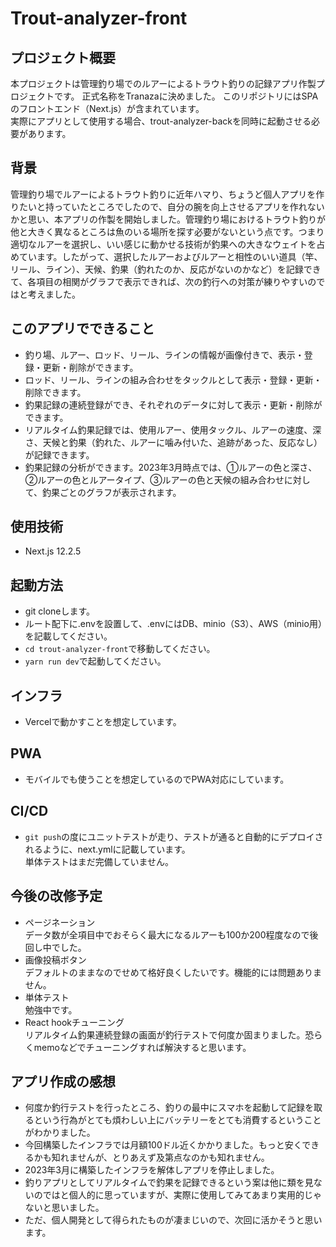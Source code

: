 # Trout-analyzer-front

## プロジェクト概要
本プロジェクトは管理釣り場でのルアーによるトラウト釣りの記録アプリ作製プロジェクトです。
正式名称をTranazaに決めました。
このリポジトリにはSPAのフロントエンド（Next.js）が含まれています。  
実際にアプリとして使用する場合、trout-analyzer-backを同時に起動させる必要があります。

## 背景
管理釣り場でルアーによるトラウト釣りに近年ハマり、ちょうど個人アプリを作りたいと持っていたところでしたので、自分の腕を向上させるアプリを作れないかと思い、本アプリの作製を開始しました。管理釣り場におけるトラウト釣りが他と大きく異なるところは魚のいる場所を探す必要がないという点です。つまり適切なルアーを選択し、いい感じに動かせる技術が釣果への大きなウェイトを占めています。したがって、選択したルアーおよびルアーと相性のいい道具（竿、リール、ライン）、天候、釣果（釣れたのか、反応がないのかなど）を記録できて、各項目の相関がグラフで表示できれば、次の釣行への対策が練りやすいのではと考えました。

## このアプリでできること
- 釣り場、ルアー、ロッド、リール、ラインの情報が画像付きで、表示・登録・更新・削除ができます。
- ロッド、リール、ラインの組み合わせをタックルとして表示・登録・更新・削除できます。
- 釣果記録の連続登録ができ、それぞれのデータに対して表示・更新・削除ができます。
- リアルタイム釣果記録では、使用ルアー、使用タックル、ルアーの速度、深さ、天候と釣果（釣れた、ルアーに噛み付いた、追跡があった、反応なし）が記録できます。
- 釣果記録の分析ができます。2023年3月時点では、①ルアーの色と深さ、②ルアーの色とルアータイプ、③ルアーの色と天候の組み合わせに対して、釣果ごとのグラフが表示されます。


## 使用技術
- Next.js 12.2.5

## 起動方法
- git cloneします。
- ルート配下に.envを設置して、.envにはDB、minio（S3）、AWS（minio用）を記載してください。
- ` cd trout-analyzer-front `で移動してください。
- `yarn run dev`で起動してください。

## インフラ
- Vercelで動かすことを想定しています。

## PWA
- モバイルでも使うことを想定しているのでPWA対応にしています。

## CI/CD
- ` git push `の度にユニットテストが走り、テストが通ると自動的にデプロイされるように、next.ymlに記載しています。  
単体テストはまだ完備していません。


## 今後の改修予定
- ページネーション  
データ数が全項目中でおそらく最大になるルアーも100か200程度なので後回し中でした。
- 画像投稿ボタン  
デフォルトのままなのでせめて格好良くしたいです。機能的には問題ありません。
- 単体テスト  
勉強中です。
- React hookチューニング  
リアルタイム釣果連続登録の画面が釣行テストで何度か固まりました。恐らくmemoなどでチューニングすれば解決すると思います。

## アプリ作成の感想
- 何度か釣行テストを行ったところ、釣りの最中にスマホを起動して記録を取るという行為がとても煩わしい上にバッテリーをとても消費するということがわかりました。
- 今回構築したインフラでは月額100ドル近くかかりました。もっと安くできるかも知れませんが、とりあえず及第点なのかも知れません。
- 2023年3月に構築したインフラを解体しアプリを停止しました。
- 釣りアプリとしてリアルタイムで釣果を記録できるという案は他に類を見ないのではと個人的に思っていますが、実際に使用してみてあまり実用的じゃないと思いました。
- ただ、個人開発として得られたものが凄まじいので、次回に活かそうと思います。